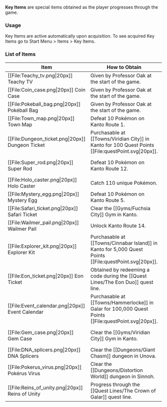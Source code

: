 **Key Items** are special items obtained as the player progresses through the game.

### Usage

Key Items are active automatically upon acquisition. To see acquired Key Items go to Start Menu > Items > Key Items.

### List of Items

| Item | How to Obtain | Effect |
| --- | --- | --- |
| [[File:Teachy_tv.png\|20px]] Teachy TV | Given by Professor Oak at the start of the game. | N/A |
| [[File:Coin_case.png\|20px]] Coin Case | Given by Professor Oak at the start of the game. | N/A |
| [[File:Pokeball_bag.png\|20px]] Pokéball Bag | Given by Professor Oak at the start of the game. | N/A |
| [[File:Town_map.png\|20px]] Town Map | Defeat 10 Pokémon on Kanto Route 1. | Unlocks the Town Map panel. |
| [[File:Dungeon_ticket.png\|20px]] Dungeon Ticket | Purchasable at [[Towns/Viridian City]] in Kanto for 100 Quest Points [[File:questPoint.svg\|20px]]. | Allows entry to [[Dungeons]] at the cost of Dungeon Tokens [[File:dungeonToken.svg\|20px]]. |
| [[File:Super_rod.png\|20px]] Super Rod | Defeat 10 Pokémon on Kanto Route 12. | Allows water Pokémon to be encountered and caughgt in the wild. |
| [[File:Holo_caster.png\|20px]] Holo Caster | Catch 110 unique Pokémon. | View and track Achievements. |
| [[File:Mystery_egg.png\|20px]] Mystery Egg | Defeat 10 Pokémon on Kanto Route 5. | Grants access to the [[Hatchery]]. |
| [[File:Safari_ticket.png\|20px]] Safari Ticket | Clear the [[Gyms/Fuchsia City]] Gym in Kanto. | Allows entry to the Kanto Safari Zone. |
| [[File:Wailmer_pail.png\|20px]] Wailmer Pail | Unlock Kanto Route 14. | Allows entry to the [[Farm]]. |
| [[File:Explorer_kit.png\|20px]] Explorer Kit | Purchasable at [[Towns/Cinnabar Island]] in Kanto for 5,000 Quest Points [[File:questPoint.svg\|20px]]. | Allows entry to the Underground. |
| [[File:Eon_ticket.png\|20px]] Eon Ticket | Obtained by redeeming a code during the [[Quest Lines/The Eon Duo]] quest line. | Grants access to [[Towns/Southern Island]] in Hoenn. |
| [[File:Event_calendar.png\|20px]] Event Calendar | Purchasable at [[Towns/Hammerlocke]] in Galar for 100,000 Quest Points [[File:questPoint.svg\|20px]]. | Allows starting [[Events]] early at the cost of Quest Points [[File:questPoint.svg\|20px]]. |
| [[File:Gem_case.png\|20px]] Gem Case | Clear the [[Gyms/Viridian City]] Gym in Kanto. | Allows the collection of [[Gems]] and the purchase of Gem Upgrades. |
| [[File:DNA_splicers.png\|20px]] DNA Splicers | Clear the [[Dungeons/Giant Chasm]] dungeon in Unova. | N/A | 
| [[File:Pokerus_virus.png\|20px]] Pokérus Virus | Clear the [[Dungeons/Distortion World]] dungeon in Sinnoh. | Gives the player access to [[Pokérus]] and EVs. |
| [[File:Reins_of_unity.png\|20px]] Reins of Unity | Progress through the [[Quest Lines/The Crown of Galar]] quest line. | N/A |
